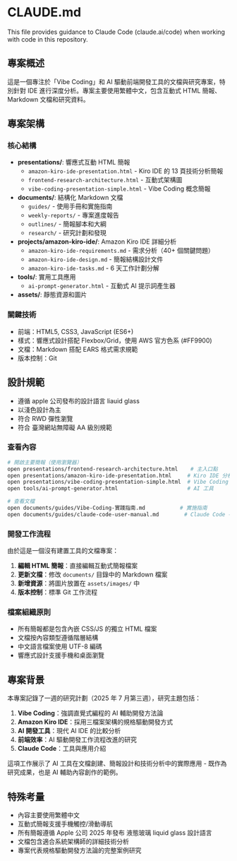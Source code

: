 # CLAUDE.md

This file provides guidance to Claude Code (claude.ai/code) when working with code in this repository.

## 專案概述

這是一個專注於「Vibe Coding」和 AI 驅動前端開發工具的文檔與研究專案，特別針對 IDE 進行深度分析。專案主要使用繁體中文，包含互動式 HTML 簡報、Markdown 文檔和研究資料。

## 專案架構

### 核心結構

-   **presentations/**: 響應式互動 HTML 簡報
    -   `amazon-kiro-ide-presentation.html` - Kiro IDE 的 13 頁技術分析簡報
    -   `frontend-research-architecture.html` - 互動式架構圖
    -   `vibe-coding-presentation-simple.html` - Vibe Coding 概念簡報
-   **documents/**: 結構化 Markdown 文檔
    -   `guides/` - 使用手冊和實施指南
    -   `weekly-reports/` - 專案進度報告
    -   `outlines/` - 簡報腳本和大綱
    -   `research/` - 研究計劃和發現
-   **projects/amazon-kiro-ide/**: Amazon Kiro IDE 詳細分析
    -   `amazon-kiro-ide-requirements.md` - 需求分析（40+ 個關鍵問題）
    -   `amazon-kiro-ide-design.md` - 簡報結構設計文件
    -   `amazon-kiro-ide-tasks.md` - 6 天工作計劃分解
-   **tools/**: 實用工具應用
    -   `ai-prompt-generator.html` - 互動式 AI 提示詞產生器
-   **assets/**: 靜態資源和圖片

### 關鍵技術

-   前端：HTML5, CSS3, JavaScript (ES6+)
-   樣式：響應式設計搭配 Flexbox/Grid，使用 AWS 官方色系 (#FF9900)
-   文檔：Markdown 搭配 EARS 格式需求規範
-   版本控制：Git

## 設計規範

- 遵循 apple 公司發布的設計語言 liauid glass 
- 以淺色設計為主
- 符合 RWD 彈性瀏覽
- 符合 臺灣網站無障礙 AA 級別規範

### 查看內容

```bash
# 開啟主要簡報（使用瀏覽器）
open presentations/frontend-research-architecture.html    # 主入口點
open presentations/amazon-kiro-ide-presentation.html     # Kiro IDE 分析
open presentations/vibe-coding-presentation-simple.html  # Vibe Coding 指南
open tools/ai-prompt-generator.html                      # AI 工具

# 查看文檔
open documents/guides/Vibe-Coding-實踐指南.md           # 實施指南
open documents/guides/claude-code-user-manual.md        # Claude Code 手冊
```

### 開發工作流程

由於這是一個沒有建置工具的文檔專案：

1. **編輯 HTML 簡報**：直接編輯互動式簡報檔案
2. **更新文檔**：修改 `documents/` 目錄中的 Markdown 檔案
3. **新增資源**：將圖片放置在 `assets/images/` 中
4. **版本控制**：標準 Git 工作流程

### 檔案組織原則

-   所有簡報都是包含內嵌 CSS/JS 的獨立 HTML 檔案
-   文檔按內容類型遵循階層結構
-   中文語言檔案使用 UTF-8 編碼
-   響應式設計支援手機和桌面瀏覽

## 專案背景

本專案記錄了一週的研究計劃（2025 年 7 月第三週），研究主題包括：

1. **Vibe Coding**：強調直覺式編程的 AI 輔助開發方法論
2. **Amazon Kiro IDE**：採用三檔案架構的規格驅動開發方式
3. **AI 開發工具**：現代 AI IDE 的比較分析
4. **前端效率**：AI 驅動開發工作流程改進的研究
5. **Claude Code**：工具與應用介紹

這項工作展示了 AI 工具在文檔創建、簡報設計和技術分析中的實際應用 - 既作為研究成果，也是 AI 輔助內容創作的範例。

## 特殊考量

-   內容主要使用繁體中文
-   互動式簡報支援手機觸控/滑動導航
-   所有簡報遵循 Apple 公司 2025 年發布 液態玻璃 liquid glass 設計語言
-   文檔包含適合系統架構師的詳細技術分析
-   專案代表規格驅動開發方法論的完整案例研究
